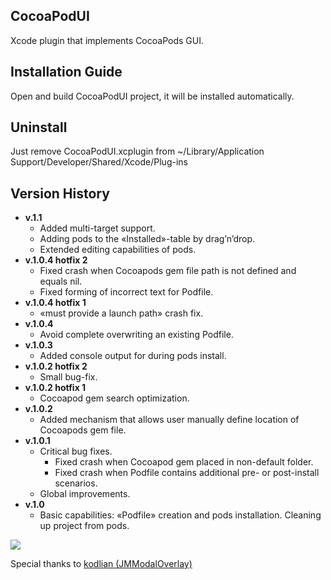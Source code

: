 CocoaPodUI
----------

Xcode plugin that implements CocoaPods GUI.

Installation Guide
------------------

Open and build CocoaPodUI project, it will be installed automatically.

Uninstall
---------
Just remove CocoaPodUI.xcplugin from ~/Library/Application Support/Developer/Shared/Xcode/Plug-ins

Version History
---------------
- **v.1.1**
    * Added multi-target support.
    * Adding pods to the «Installed»-table by drag’n’drop.
    * Extended editing capabilities of pods.
- **v.1.0.4 hotfix 2**
    * Fixed crash when Cocoapods gem file path is not defined and equals nil.
    * Fixed forming of incorrect text for Podfile.
- **v.1.0.4 hotfix 1**
    * «must provide a launch path» crash fix.
- **v.1.0.4**
    * Avoid complete overwriting an existing Podfile.
- **v.1.0.3**
    * Added console output for during pods install.
- **v.1.0.2 hotfix 2**
    * Small bug-fix.
- **v.1.0.2 hotfix 1**
    * Cocoapod gem search optimization.
- **v.1.0.2**
    * Added mechanism that allows user manually define location of Cocoapods
gem file.
- **v.1.0.1**
    * Critical bug fixes.
        * Fixed crash when Cocoapod gem placed in non-default folder.
        * Fixed crash when Podfile contains additional pre- or post-install
scenarios.
    * Global improvements.
- **v.1.0**
    * Basic capabilities: «Podfile» creation and pods installation. Cleaning up project from pods.

<img src="http://i1199.photobucket.com/albums/aa470/Akki-87/readme.png">

Special thanks to [kodlian (JMModalOverlay)](https://github.com/kodlian/JMModalOverlay)
